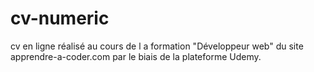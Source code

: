 # cv-numeric
cv en ligne réalisé au cours de l a formation  "Développeur web"  du site apprendre-a-coder.com par le biais de la plateforme Udemy.
